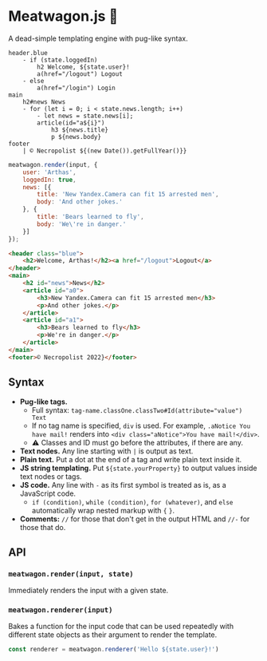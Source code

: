 # Meatwagon.js 🥩

A dead-simple templating engine with pug-like syntax.

```pug
header.blue
    - if (state.loggedIn)
        h2 Welcome, ${state.user}!
        a(href="/logout") Logout
    - else
        a(href="/login") Login
main
    h2#news News
    - for (let i = 0; i < state.news.length; i++)
        - let news = state.news[i];
        article(id="a${i}")
            h3 ${news.title}
            p ${news.body}
footer
    | © Necropolist ${(new Date()).getFullYear()}}
```
```js
meatwagon.render(input, {
    user: 'Arthas',
    loggedIn: true,
    news: [{
        title: 'New Yandex.Camera can fit 15 arrested men',
        body: 'And other jokes.'
    }, {
        title: 'Bears learned to fly',
        body: 'We\'re in danger.'
    }]
});
```
```html
<header class="blue">
    <h2>Welcome, Arthas!</h2><a href="/logout">Logout</a>
</header>
<main>
    <h2 id="news">News</h2>
    <article id="a0">
        <h3>New Yandex.Camera can fit 15 arrested men</h3>
        <p>And other jokes.</p>
    </article>
    <article id="a1">
        <h3>Bears learned to fly</h3>
        <p>We're in danger.</p>
    </article>
</main>
<footer>© Necropolist 2022}</footer>
```

## Syntax

* **Pug-like tags.**
  * Full syntax: `tag-name.classOne.classTwo#Id(attribute="value") Text`
  * If no tag name is specified, `div` is used. For example, `.aNotice You have mail!` renders into `<div class="aNotice">You have mail!</div>`.
  * ⚠ Classes and ID must go before the attributes, if there are any.
* **Text nodes.** Any line starting with `|` is output as text.
* **Plain text.** Put a dot at the end of a tag and write plain text inside it.
* **JS string templating.** Put `${state.yourProperty}` to output values inside text nodes or tags.
* **JS code.** Any line with `-` as its first symbol is treated as is, as a JavaScript code.
  * `if (condition)`, `while (condition)`, `for (whatever)`, and `else` automatically wrap nested markup with `{` `}`.
* **Comments:** `//` for those that don't get in the output HTML and `//-` for those that do.

## API

### `meatwagon.render(input, state)`

Immediately renders the input with a given state.

### `meatwagon.renderer(input)`

Bakes a function for the input code that can be used repeatedly with different state objects as their argument to render the template.

```js
const renderer = meatwagon.renderer('Hello ${state.user}!')

